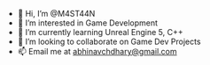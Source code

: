 - 👋 Hi, I’m @M4ST44N
- 👀 I’m interested in Game Development
- 🌱 I’m currently learning Unreal Engine 5, C++
- 💞️ I’m looking to collaborate on Game Dev Projects
- 📫 Email me at abhinavchdhary@gmail.com

<!---
M4ST44N/M4ST44N is a ✨ special ✨ repository because its `README.md` (this file) appears on your GitHub profile.
You can click the Preview link to take a look at your changes.
--->
